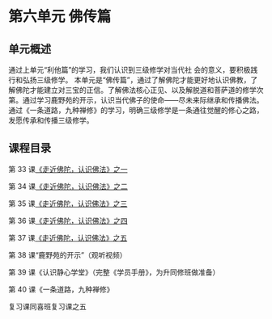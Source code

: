 
# 第六单元 佛传篇
## 单元概述
通过上单元“利他篇”的学习，我们认识到三级修学对当代社
会的意义，要积极践行和弘扬三级修学。
本单元是“佛传篇”，通过了解佛陀才能更好地认识佛教，了解佛陀才能建立对三宝的正信。了解佛法核心正见、以及解脱道和菩萨道的修学次第。通过学习鹿野苑的开示，认识当代佛子的使命——尽未来际继承和传播佛法。通过《一条道路，九种禅修》的学习，明确三级修学是一条通往觉醒的修心之路，发愿传承和传播三级修学。

## 课程目录

第 33 课[《走近佛陀，认识佛法》之一](/同喜/第5单元佛传篇/走近佛陀认识佛法#第-33-课)

第 34 课[《走近佛陀，认识佛法》之二](/同喜/第5单元佛传篇/走近佛陀认识佛法#第-34-课)

第 35 课[《走近佛陀，认识佛法》之三](/同喜/第5单元佛传篇/走近佛陀认识佛法#第-35-课)

第 36 课[《走近佛陀，认识佛法》之四](/同喜/第5单元佛传篇/走近佛陀认识佛法#第-36-课)

第 37 课[《走近佛陀，认识佛法》之五](/同喜/第5单元佛传篇/走近佛陀认识佛法#第-37-课)

第 38 课“鹿野苑的开示”（观听视频）

第 39 课《认识静心学堂》（完整《学员手册》，为升同修班做准备）

第 40 课《一条道路，九种禅修》

复习课同喜班复习课之五